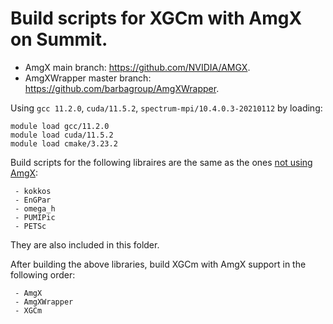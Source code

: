 # Build scripts for XGCm with AmgX on Summit.

- AmgX main branch: https://github.com/NVIDIA/AMGX.
- AmgXWrapper master branch: https://github.com/barbagroup/AmgXWrapper.

Using `gcc 11.2.0`, `cuda/11.5.2`, `spectrum-mpi/10.4.0.3-20210112` by loading:

```
module load gcc/11.2.0
module load cuda/11.5.2
module load cmake/3.23.2
```

Build scripts for the following libraires are the same as the ones [not using AmgX](https://github.com/zhangchonglin/XGCm_build_scripts/tree/main/Summit/Summit_gcc11.2.0_cuda11.5.2):
```
 - kokkos
 - EnGPar
 - omega_h
 - PUMIPic
 - PETSc
```
They are also included in this folder.

After building the above libraries, build XGCm with AmgX support in the following order:
```
 - AmgX
 - AmgXWrapper
 - XGCm
```
